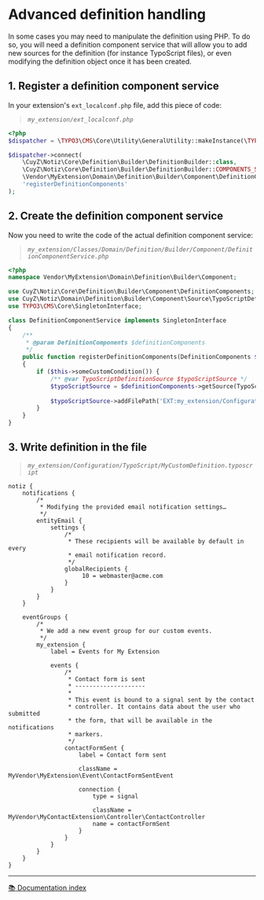 # Advanced definition handling

In some cases you may need to manipulate the definition using PHP. To do so, you 
will need a definition component service that will allow you to add new sources
for the definition (for instance TypoScript files), or even modifying the 
definition object once it has been created.

## 1. Register a definition component service

In your extension's `ext_localconf.php` file, add this piece of code:

> *`my_extension/ext_localconf.php`*
```php
<?php
$dispatcher = \TYPO3\CMS\Core\Utility\GeneralUtility::makeInstance(\TYPO3\CMS\Extbase\SignalSlot\Dispatcher::class);

$dispatcher->connect(
    \CuyZ\Notiz\Core\Definition\Builder\DefinitionBuilder::class,
    \CuyZ\Notiz\Core\Definition\Builder\DefinitionBuilder::COMPONENTS_SIGNAL,
    \Vendor\MyExtension\Domain\Definition\Builder\Component\DefinitionComponentService::class,
    'registerDefinitionComponents'
);
```

## 2. Create the definition component service

Now you need to write the code of the actual definition component service:

> *`my_extension/Classes/Domain/Definition/Builder/Component/DefinitionComponentService.php`*
```php
<?php
namespace Vendor\MyExtension\Domain\Definition\Builder\Component;

use CuyZ\Notiz\Core\Definition\Builder\Component\DefinitionComponents;
use CuyZ\Notiz\Domain\Definition\Builder\Component\Source\TypoScriptDefinitionSource;
use TYPO3\CMS\Core\SingletonInterface;

class DefinitionComponentService implements SingletonInterface
{
    /**
     * @param DefinitionComponents $definitionComponents
     */
    public function registerDefinitionComponents(DefinitionComponents $definitionComponents)
    {
        if ($this->someCustomCondition()) {
            /** @var TypoScriptDefinitionSource $typoScriptSource */
            $typoScriptSource = $definitionComponents->getSource(TypoScriptDefinitionSource::class);
    
            $typoScriptSource->addFilePath('EXT:my_extension/Configuration/TypoScript/MyCustomDefinition.typoscript');
        }
    }
}
```

## 3. Write definition in the file

> *`my_extension/Configuration/TypoScript/MyCustomDefinition.typoscript`*
```
notiz {
    notifications {
        /*
         * Modifying the provided email notification settings…
         */
        entityEmail {
            settings {
                /*
                 * These recipients will be available by default in every 
                 * email notification record.
                 */
                globalRecipients {
                     10 = webmaster@acme.com
                }
            }
        }
    }
    
    eventGroups {
        /*
         * We add a new event group for our custom events.
         */
        my_extension {
            label = Events for My Extension

            events {
                /*
                 * Contact form is sent
                 * --------------------
                 *
                 * This event is bound to a signal sent by the contact 
                 * controller. It contains data about the user who submitted
                 * the form, that will be available in the notifications
                 * markers.
                 */
                contactFormSent {
                    label = Contact form sent

                    className = MyVendor\MyExtension\Event\ContactFormSentEvent

                    connection {
                        type = signal

                        className = MyVendor\MyContactExtension\Controller\ContactController
                        name = contactFormSent
                    }
                }
            }
        }
    }
}
```

---

[:books: Documentation index](../../README.md)
